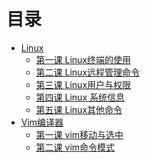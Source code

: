 # 目录

* [Linux]()
	* [第一课 Linux终端的使用](1.linux/linux-one-shiyong.md)
	* [第二课 Linux远程管理命令](1.linux/linux-two-yuancheng.md)
	* [第三课 Linux用户与权限](1.linux/linux-three-user.md)
	* [第四课 Linux 系统信息](1.linux/linux-four-system.md)
	* [第五课 Linux其他命令](1.linux/linux-five-system.md)
* [Vim编译器]()
	* [第一课 vim移动与选中](1.linux/linux-four-system.md)
	* [第二课 vim命令模式](1.linux/linux-five-system.md)

